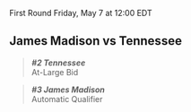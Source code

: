 First Round
Friday, May 7 at 12:00 EDT
## James Madison vs Tennessee

> ***#2 Tennessee***  
> At-Large Bid

> ***#3 James Madison***  
> Automatic Qualifier